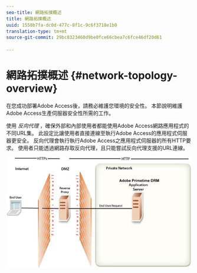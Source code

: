 ```yaml
---
seo-title: 網路拓撲概述
title: 網路拓撲概述
uuid: 1558b7fa-dc0d-477c-8f1c-9c6f3718e1b0
translation-type: tm+mt
source-git-commit: 29bc8323460d9be0fce66cbea7c6fce46df20d61

---
```



# 網路拓撲概述 {#network-topology-overview}

在您成功部署Adobe Access後，請務必維護您環境的安全性。 本節說明維護Adobe Access生產伺服器安全性所需的工作。

使用 *反向代理* ，確保外部和內部使用者都能使用Adobe Access網路應用程式的不同URL集。 此設定比讓使用者直接連線至執行Adobe Access的應用程式伺服器更安全。 反向代理會執行執行Adobe Access之應用程式伺服器的所有HTTP要求。 使用者只能透過網路存取反向代理，且只能嘗試反向代理支援的URL連線。

<!--<a id="fig-frx-dcg-44"></a>-->

![](assets/AdobeAccess_4_SecureDeployment_web.png)

